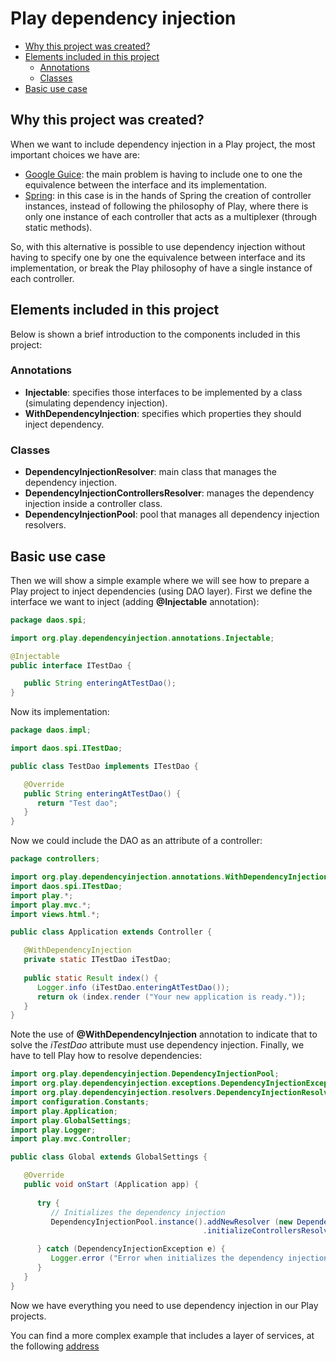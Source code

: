 # Play dependency injection

- [Why this project was created?](#why-this-project-was-created)
- [Elements included in this project](#elements-included-in-this-project)
    - [Annotations](#annotations)
    - [Classes](#classes)
- [Basic use case](#basic-use-case)

## Why this project was created?

When we want to include dependency injection in a Play project, the most important choices we have are:

* [Google Guice](https://github.com/google/guice/wiki/GettingStarted): the main problem is having to include one to one the equivalence between the interface and its implementation.
* [Spring](http://docs.spring.io/spring/docs/current/spring-framework-reference/html/beans.html#beans-factory-collaborators): in this case is in the hands of Spring the creation of controller instances, instead of following the philosophy of Play, where there is only one instance of each controller that acts as a multiplexer (through static methods).

So, with this alternative is possible to use dependency injection without having to specify one by one the equivalence between interface and its implementation, or break the Play philosophy of have a single instance of each controller.

## Elements included in this project

Below is shown a brief introduction to the components included in this project:

### Annotations

* **Injectable**: specifies those interfaces to be implemented by a class (simulating dependency injection).
* **WithDependencyInjection**: specifies which properties they should inject dependency.

### Classes

* **DependencyInjectionResolver**: main class that manages the dependency injection.
* **DependencyInjectionControllersResolver**: manages the dependency injection inside a controller class.
* **DependencyInjectionPool**: pool that manages all dependency injection resolvers.

## Basic use case

Then we will show a simple example where we will see how to prepare a Play project to inject dependencies (using DAO layer). First we define the interface we want to inject (adding **@Injectable** annotation):

```java
package daos.spi;

import org.play.dependencyinjection.annotations.Injectable;

@Injectable
public interface ITestDao {

   public String enteringAtTestDao();
}
```

Now its implementation:

```java
package daos.impl;

import daos.spi.ITestDao;

public class TestDao implements ITestDao {

   @Override
   public String enteringAtTestDao() {
      return "Test dao";
   }
}
```

Now we could include the DAO as an attribute of a controller:

```java
package controllers;

import org.play.dependencyinjection.annotations.WithDependencyInjection;
import daos.spi.ITestDao;
import play.*;
import play.mvc.*;
import views.html.*;

public class Application extends Controller {

   @WithDependencyInjection
   private static ITestDao iTestDao;
   
   public static Result index() {
      Logger.info (iTestDao.enteringAtTestDao());
      return ok (index.render ("Your new application is ready."));
   }
}
```

Note the use of **@WithDependencyInjection** annotation to indicate that to solve the *iTestDao* attribute must use dependency injection. Finally, we have to tell Play how to resolve dependencies:

```java
import org.play.dependencyinjection.DependencyInjectionPool;
import org.play.dependencyinjection.exceptions.DependencyInjectionException;
import org.play.dependencyinjection.resolvers.DependencyInjectionResolver;
import configuration.Constants;
import play.Application;
import play.GlobalSettings;
import play.Logger;
import play.mvc.Controller;

public class Global extends GlobalSettings {

   @Override
   public void onStart (Application app) {
   
      try {
         // Initializes the dependency injection
         DependencyInjectionPool.instance().addNewResolver (new DependencyInjectionResolver ("daos.spi", "daos.impl"))
                                           .initializeControllersResolver ("controllers", Controller.class);

      } catch (DependencyInjectionException e) {
         Logger.error ("Error when initializes the dependency injection", e);
      }
   }
}
```
Now we have everything you need to use dependency injection in our Play projects.

You can find a more complex example that includes a layer of services, at the following [address](https://github.com/doctore/PlayDependencyInjectionExample)
 
